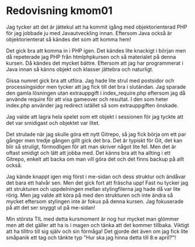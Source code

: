 ---
---
Redovisning kmom01
=========================

Jag tycker att det är jättekul att ha kommit igång med objektorienterad PHP för jag jobbade ju med Javautveckling innan. Eftersom Java också är objektorienterat så kändes det som att komma hem!

Det gick bra att komma in i PHP igen. Det kändes lite knackigt i början men då repeterade jag PHP från htmlphpkursen och så materialet på denna kursen. Då kändes det mycket bättre. Eftersom att jag har programmerat i Java innan så känns objekt och klasser jättebra och naturligt.

Gissa numret gick bra att utföra. Jag hade lite strul med postsidor och processingsidor men tycker att jag fick till det bra i slutändan. Jag sparade den gamla lösningen utan extrauppgift i index_require.php eftersom jag då använde require för att visa gameover och resultat. I den som heter index.php använder jag redirect istället så som extrauppgiften önskade.

Jag valde att lagra hela spelet som ett objekt i sessionen för jag tyckte att det var smidigast och objektet var litet.  

Det strulade när jag skulle göra ett nytt Gitrepo, så jag fick börja om ett par gånger men tredje gången gillt gick det bra. Det är typiskt för Git, det kan blir så struligt, förmodligen för att man skriver något lite fel. Men det är oftast smidigt och lätt att jobba med. Det känns bra att ha allting i ett Gitrepo, enkelt att backa om man vill göra det och det finns backup på allt också.

Jag kände knappt igen mig först i me-sidan och dess struktur och ändåvar det bara ett halvår sen. Men det gick fort att fräscha upp! Fast nu tycker jag att strukturen och uppdelningen mellan stylingfilerna jag hade då var lite rörig. Men jag valde att köra på med den strukturen och inte ändra så mycket eftersom stylingen inte är fokus på denna kursen. Jag fokuserade på att det ser snyggt ut på me-sidan!

Min största TIL med detta kursmoment är nog hur mycket man glömmer men att det gäller att ha is i magen och tänka att det kommer tillbaka. Viktigt att ha tilltro till sig själv och sin förmåga! Det gjorde det även om jag fick lite småpanik ett tag och tänkte typ "Hur ska jag hinna detta till 8:e april?"!
